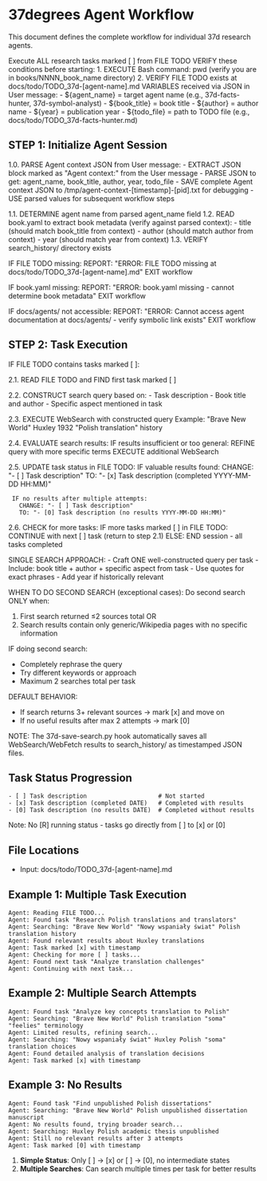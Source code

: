 # 37degrees Agent Workflow

This document defines the complete workflow for individual 37d research agents.

<objective>
Execute ALL research tasks marked [ ] from FILE TODO
</objective>

<prerequisites>
VERIFY these conditions before starting:
1. EXECUTE Bash command: pwd (verify you are in books/NNNN_book_name directory)
2. VERIFY FILE TODO exists at docs/todo/TODO_37d-[agent-name].md
VARIABLES received via JSON in User message:
- ${agent_name} = target agent name (e.g., 37d-facts-hunter, 37d-symbol-analyst)
- ${book_title} = book title
- ${author} = author name
- ${year} = publication year
- ${todo_file} = path to TODO file (e.g., docs/todo/TODO_37d-facts-hunter.md)

</prerequisites>
<workflow>

## STEP 1: Initialize Agent Session

<instructions>
1.0. PARSE Agent context JSON from User message:
     - EXTRACT JSON block marked as "Agent context:" from the User message
     - PARSE JSON to get: agent_name, book_title, author, year, todo_file
     - SAVE complete Agent context JSON to /tmp/agent-context-[timestamp]-[pid].txt for debugging
     - USE parsed values for subsequent workflow steps

1.1. DETERMINE agent name from parsed agent_name field
1.2. READ book.yaml to extract book metadata (verify against parsed context):
     - title (should match book_title from context)
     - author (should match author from context) 
     - year (should match year from context)
1.3. VERIFY search_history/ directory exists
</instructions>

<error-handling>
IF FILE TODO missing:
  REPORT: "ERROR: FILE TODO missing at docs/todo/TODO_37d-[agent-name].md"
  EXIT workflow

IF book.yaml missing:
  REPORT: "ERROR: book.yaml missing - cannot determine book metadata"
  EXIT workflow

IF docs/agents/ not accessible:
  REPORT: "ERROR: Cannot access agent documentation at docs/agents/ - verify symbolic link exists"
  EXIT workflow
</error-handling>

## STEP 2: Task Execution

<instructions>
IF FILE TODO contains tasks marked [ ]:

2.1. READ FILE TODO and FIND first task marked [ ]
     
2.2. CONSTRUCT search query based on:
     - Task description
     - Book title and author
     - Specific aspect mentioned in task
     
2.3. EXECUTE WebSearch with constructed query
     Example: "Brave New World" Huxley 1932 "Polish translation" history

2.4. EVALUATE search results:
     IF results insufficient or too general:
       REFINE query with more specific terms
       EXECUTE additional WebSearch
       
2.5. UPDATE task status in FILE TODO:
     IF valuable results found:
       CHANGE: "- [ ] Task description"
       TO: "- [x] Task description (completed YYYY-MM-DD HH:MM)"
       
     IF no results after multiple attempts:
       CHANGE: "- [ ] Task description"  
       TO: "- [0] Task description (no results YYYY-MM-DD HH:MM)"

2.6. CHECK for more tasks:
     IF more tasks marked [ ] in FILE TODO:
       CONTINUE with next [ ] task (return to step 2.1)
     ELSE:
       END session - all tasks completed
</instructions>

<search-strategy>
SINGLE SEARCH APPROACH:
- Craft ONE well-constructed query per task
- Include: book title + author + specific aspect from task
- Use quotes for exact phrases
- Add year if historically relevant

WHEN TO DO SECOND SEARCH (exceptional cases):
Do second search ONLY when:
1. First search returned ≤2 sources total
   OR
2. Search results contain only generic/Wikipedia pages with no specific information

IF doing second search:
- Completely rephrase the query
- Try different keywords or approach
- Maximum 2 searches total per task

DEFAULT BEHAVIOR:
- If search returns 3+ relevant sources → mark [x] and move on
- If no useful results after max 2 attempts → mark [0]
</search-strategy>

NOTE: The 37d-save-search.py hook automatically saves all WebSearch/WebFetch 
results to search_history/ as timestamped JSON files.

</workflow>

<context>

## Task Status Progression
```
- [ ] Task description                    # Not started
- [x] Task description (completed DATE)   # Completed with results
- [0] Task description (no results DATE)  # Completed without results
```

Note: No [R] running status - tasks go directly from [ ] to [x] or [0]

## File Locations
- Input: docs/todo/TODO_37d-[agent-name].md

</context>

<examples>

## Example 1: Multiple Task Execution
```
Agent: Reading FILE TODO...
Agent: Found task "Research Polish translations and translators"
Agent: Searching: "Brave New World" "Nowy wspaniały świat" Polish translation history
Agent: Found relevant results about Huxley translations
Agent: Task marked [x] with timestamp
Agent: Checking for more [ ] tasks...
Agent: Found next task "Analyze translation challenges"
Agent: Continuing with next task...
```

## Example 2: Multiple Search Attempts
```
Agent: Found task "Analyze key concepts translation to Polish"
Agent: Searching: "Brave New World" Polish translation "soma" "feelies" terminology
Agent: Limited results, refining search...
Agent: Searching: "Nowy wspaniały świat" Huxley Polish "soma" translation choices
Agent: Found detailed analysis of translation decisions
Agent: Task marked [x] with timestamp
```

## Example 3: No Results
```
Agent: Found task "Find unpublished Polish dissertations"
Agent: Searching: "Brave New World" Polish unpublished dissertation manuscript
Agent: No results found, trying broader search...
Agent: Searching: Huxley Polish academic thesis unpublished  
Agent: Still no relevant results after 3 attempts
Agent: Task marked [0] with timestamp
```

</examples>

<important-notes>

1. **Simple Status**: Only [ ] → [x] or [ ] → [0], no intermediate states
2. **Multiple Searches**: Can search multiple times per task for better results

</important-notes>